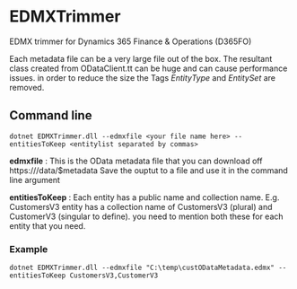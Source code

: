 # EDMXTrimmer
EDMX trimmer for Dynamics 365 Finance & Operations (D365FO)

Each metadata file can be a very large file out of the box. The resultant class created from ODataClient.tt can be huge and can cause performance issues. in order to reduce the size the Tags *EntityType* and *EntitySet* are removed.

## Command line
```
dotnet EDMXTrimmer.dll --edmxfile <your file name here> --entitiesToKeep <entitylist separated by commas>
```

**edmxfile** : This is the OData metadata file that you can download off https://<url>/data/$metadata
Save the ouptut to a file and use it in the command line argument

**entitiesToKeep** : Each entity has a public name and collection name. E.g. CustomersV3 entity has a collection name of CustomersV3 (plural) and CustomerV3 (singular to define). you need to mention both these for each entity that you need.

### Example
```
dotnet EDMXTrimmer.dll --edmxfile "C:\temp\custODataMetadata.edmx" --entitiesToKeep CustomersV3,CustomerV3
```
